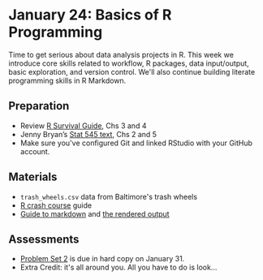 # January 24: Basics of R Programming

Time to get serious about data analysis projects in R. This week we introduce core skills related to workflow, R packages, data input/output, basic exploration, and version control. We'll also continue building literate programming skills in R Markdown.

## Preparation
- Review [R Survival Guide](https://austin-hart-pols.github.io/SurvivalGuide/), Chs 3 and 4  
- Jenny Bryan’s [Stat 545 text](https://stat545.com/), Chs 2 and 5  
- Make sure you've configured Git and linked RStudio with your GitHub account. 

## Materials
- `trash_wheels.csv` data from Baltimore's trash wheels  
- [R crash course](https://github.com/sis750/02-programming/blob/main/rprogramming.md) guide   
- [Guide to markdown](https://github.com/sis750/02-programming/blob/main/markdown.Rmd) and [the rendered output](https://github.com/sis750/02-programming/blob/main/markdown.pdf)


## Assessments
- [Problem Set 2](https://github.com/sis750/02-programming/blob/main/ps2.pdf) is due in hard copy on January 31.
- Extra Credit: it's all around you. All you have to do is look...
